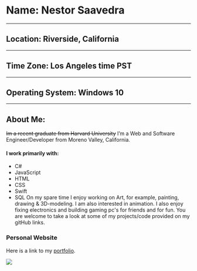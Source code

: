 #  Name: Nestor Saavedra

* * *

## Location: Riverside, California

* * * 

## Time Zone: Los Angeles time PST

* * *

## Operating System: Windows 10

* * * 

 ## About Me: 
 
 ~~Im a recent graduate from Harvard University~~
 I’m a Web and Software Engineer/Developer from Moreno Valley, California.
 #### I work primarily with:
 * C#
 * JavaScript
 * HTML
 * CSS
 * Swift
 * SQL
 On my spare time I enjoy working on Art, for example, painting, drawing & 3D-modeling.
 I am also interested in animation.
 I also enjoy fixing electronics and building gaming pc's for friends and for fun.
 You are welcome to take a look at some of my projects/code provided on my gitHub links.

### Personal Website

Here is a link to my [portfolio](https://saavfoxdev.github.io/ "My work").

![](https://i1.wp.com/www.whats-your-sign.com/wp-content/uploads/2018/02/FoxAnimalSymbolism.jpg?zoom=1.75&fit=1600%2C1078&ssl=1)
